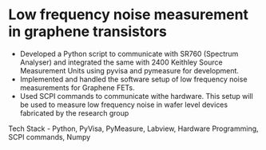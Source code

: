 # Low frequency noise measurement in graphene transistors

- Developed a Python script to communicate with SR760 (Spectrum Analyser) and integrated the same with 2400 Keithley Source Measurement Units using pyvisa and pymeasure for development.
- Implemented and handled the software setup of low frequency noise measurements for Graphene
FETs.
- Used SCPI commands to communicate withe hardware. This setup will be used to measure low frequency noise in wafer level devices fabricated by the research group

Tech Stack - Python, PyVisa, PyMeasure, Labview, Hardware Programming, SCPI commands, Numpy
